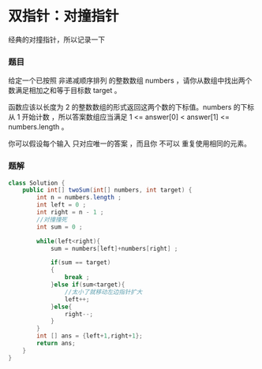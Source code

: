 # 双指针：对撞指针
经典的对撞指针，所以记录一下

### 题目
给定一个已按照 非递减顺序排列  的整数数组 numbers ，请你从数组中找出两个数满足相加之和等于目标数 target 。

函数应该以长度为 2 的整数数组的形式返回这两个数的下标值。numbers 的下标 从 1 开始计数 ，所以答案数组应当满足 1 <= answer[0] < answer[1] <= numbers.length 。

你可以假设每个输入 只对应唯一的答案 ，而且你 不可以 重复使用相同的元素。

### 题解
```Java
class Solution {
    public int[] twoSum(int[] numbers, int target) {
        int n = numbers.length ; 
        int left = 0 ; 
        int right = n - 1 ;
        //对撞撞死
        int sum = 0 ;

        while(left<right){
            sum = numbers[left]+numbers[right] ;

            if(sum == target)
            {
                break ; 
            }else if(sum<target){
                //太小了就移动左边指针扩大
                left++;
            }else{
                right--;
            }
        }
        int [] ans = {left+1,right+1};
        return ans;
    }
}
```